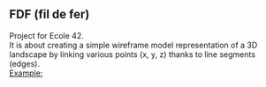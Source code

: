 ## FDF (fil de fer)
Project for Ecole 42.<br>
It is about creating a simple wireframe model representation of a 3D landscape by linking various points (x, y, z) thanks to line segments (edges).<br>
[Example:](42_map.jpeg)
